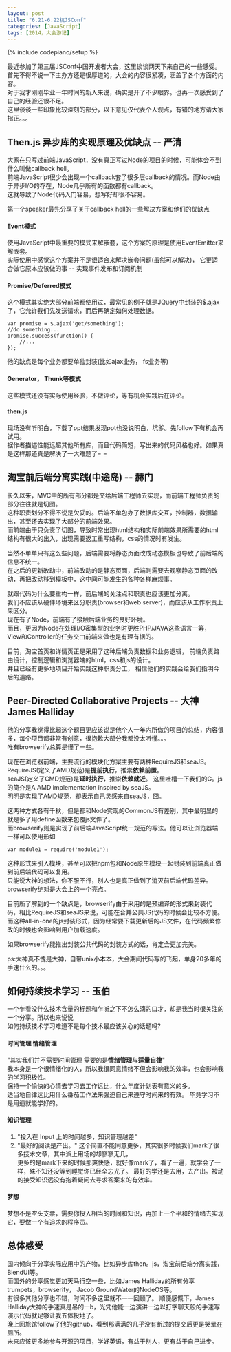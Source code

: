 ```yaml
---
layout: post
title: "6.21-6.22杭JSConf"
categories: [JavaScript]
tags: [2014，大会游记]
---
```

{% include codepiano/setup %}

最近参加了第三届JSConf中国开发者大会，这里谈谈两天下来自己的一些感受。  
首先不得不说一下主办方还是很厚道的，大会的内容很紧凑，涵盖了各个方面的内容。  
对于我才刚刚毕业一年时间的新人来说，确实是开了不少眼界。也再一次感受到了自己的经验还很不足。  
这里谈谈一些印象比较深刻的部分，以下意见仅代表个人观点，有错的地方请大家指正。。。  

Then.js 异步库的实现原理及优缺点 -- 严清
---
大家在只写过前端JavaScript，没有真正写过Node的项目的时候，可能体会不到什么叫做callback hell。  
前端JavaScript很少会出现一个callback套了很多层callback的情况。而Node由于异步I/O的存在，Node几乎所有的函数都有callback。  
这就导致了Node代码入门容易，想写好却很不容易。

第一个speaker最先分享了关于callback hell的一些解决方案和他们的优缺点

#### Event模式  
使用JavaScript中最重要的模式来解嵌套，这个方案的原理是使用EventEmitter来解嵌套。  
实际使用中感觉这个方案并不是很适合来解决嵌套问题(虽然可以解决)， 它更适合做它原本应该做的事 -- 实现事件发布和订阅机制

#### Promise/Deferred模式
这个模式其实绝大部分前端都使用过，最常见的例子就是JQuery中封装的$.ajax了，它允许我们先发送请求，而后再确定如何处理数据。  

    var promise = $.ajax('get/something');
    //do something...
    promise.success(function() {
        //...
    });
    
他的缺点是每个业务都要单独封装(比如ajax业务， fs业务等)

#### Generator， Thunk等模式
这些模式还没有实际使用经验，不做评论，等有机会实践后在评论。

#### then.js
现场没有听明白，下载了ppt结果发现ppt也没说明白，坑爹。先follow下有机会再试用。  
据作者描述性能远超其他所有库，而且代码简短，写出来的代码风格也好。如果真是这样那还真是解决了一大难题了= =


淘宝前后端分离实践(中途岛) -- 赫门
---
长久以来，MVC中的所有部分都是交给后端工程师去实现，而前端工程师负责的部分往往就是切图。  
这种职责划分不得不说是欠妥的。后端不单包办了数据库交互，控制器，数据输出，甚至还去实现了大部分的前端效果。  
而前端由于只负责了切图，导致时常出现html结构和实际前端效果所需要的html结构有很大的出入，出现需要返工重写结构，css的情况时有发生。  

当然不单单只有这么些问题，后端需要将静态页面改成动态模板也导致了前后端的信息不统一。  
在之后的更新改动中，前端改动的是静态页面，后端则需要去观察静态页面的改动，再把改动移到模板中，这中间可能发生的各种各样麻烦事。  

就跟代码为什么要重构一样，前后端的关注点和职责也应该更加分离。  
我们不应该从硬件环境来区分职责(browser和web server)，而应该从工作职责上来区分。  
现在有了Node，前端有了接触后端业务的良好环境。  
而且，更因为Node在处理I/O密集型的业务时更胜PHP/JAVA这些语言一筹，View和Controller的任务交由前端来做也是有理有据的。

目前，淘宝首页和详情页正是采用了这种后端负责数据和业务逻辑， 前端负责路由设计，控制逻辑和浏览器端的html，css和js的设计。  
并且已经有更多地项目开始实践这种职责分工， 相信他们的实践会给我们指明今后的道路。


Peer-Directed Collaborative Projects -- 大神James Halliday
---
他的分享我觉得比起这个题目更应该说是他个人一年内所做的项目的总结，内容很多，每个项目都非常有创意，很抱歉大部分我都没太听懂。。。  
唯有browserify总算是懂了一些。

现在在浏览器前端，主要流行的模块化方案主要有两种RequireJS和seaJS。  
RequireJS(定义了AMD规范)是**提前执行**，推崇**依赖前置**。  
seaJS(定义了CMD规范)是**延时执行**，推崇**依赖就近**。
这里吐槽一下我们的G。js的简介是A AMD implementation inspired by seaJS。  
明明是实现了AMD规范，却表示自己灵感来自seaJS，囧。  

这两种方式各有千秋，但是都和Node实现的CommonJS有差别，其中最明显的就是多了用define函数来包覆js文件了。  
而browserify则是实现了前后端JavaScript统一规范的写法。他可以让浏览器端一样可以使用形如

    var module1 = require('module1');
    
这种形式来引入模块，甚至可以把npm包和Node原生模块一起封装到前端真正做到前后端代码可以复用。  
只能说大神的想法，你不服不行，别人也是真正做到了消灭前后端代码差异。browserify绝对是大会上的一个亮点。  

目前所了解到的一个缺点是，browserify由于采用的是预编译的形式来封装代码，相比RequireJS和seaJS来说，可能在合并公共JS代码的时候会比较不方便。
而这种all-in-one的js封装形式，因为经常要下载更新后的JS文件，在代码频繁修改的时候也会影响到用户加载速度。  

如果browserify能推出封装公共代码的封装方式的话，肯定会更加完美。  

ps:大神真不愧是大神，自带unix小本本，大会期间代码写的飞起，单身20多年的手速什么的。。。  

如何持续技术学习 -- 玉伯
---
一个乍看没什么技术含量的标题和乍听之下不怎么滴的口才，却是我当时很关注的一个分享。所以也来说说  
如何持续技术学习难道不是每个技术最应该关心的话题吗?



#### 时间管理 情绪管理
"其实我们并不需要时间管理 需要的是**情绪管理**与**适量自律**"  
我本身是一个很情绪化的人，所以我很同意情绪不但会影响我的效率，也会影响我的学习积极性。  
保持一个愉快的心情去学习去工作远比，什么年度计划表有意义的多。  
适当地自律远比用什么番茄工作法来强迫自己来遵守时间来的有效。
毕竟学习不是用逼就能学好的。

#### 知识管理
1. "投入在 Input 上的时间越多，知识管理越差"
2. "最好的阅读是产出。"
这个简直不能同意更多，其实很多时候我们mark了很多技术文章，其中派上用场的却寥寥无几，  
更多的是mark下来的时候那爽快感，就好像mark了，看了一遍，就学会了一样，殊不知还没等到睡觉你已经全忘光了。
最好的学还是去用，去产出。被动的接受知识远没有抱着疑问去寻求答案来的有效率。

#### 梦想
梦想不是空头支票，需要你投入相当的时间和知识，再加上一个平和的情绪去实现它，要做一个有追求的程序员。

总体感受
---
国内倾向于分享实际应用中的产物，比如异步库then。js，淘宝前后端分离实践，BlendUI等。  
而国外的分享感觉更加天马行空一些，比如James Halliday的所有分享trumpets，browserify， Jacob GroundWater的NodeOS等。  
有很多其他分享也不错，时间不多这里就不一一回顾了。
顺便感慨下，James Halliday大神的手速真是吊的一b，光凭他能一边演讲一边以打字聊天般的手速写演示代码就足够让我五体投地了。  
晚上回旅馆follow了他的github，看到那满满的几乎没有断过的提交后更是哭晕在厕所。  
未来应该更多地参与开源的项目，学好英语，有益于别人，更有益于自己进步。
